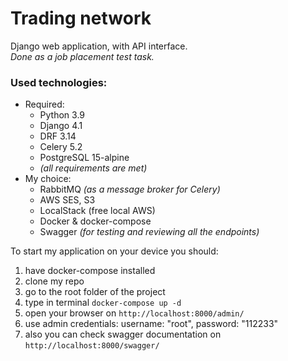 # Trading network
Django web application, with API interface.</br>
_Done as a job placement test task._

### Used technologies: 
 - Required:
   - Python 3.9
   - Django 4.1
   - DRF 3.14
   - Celery 5.2
   - PostgreSQL 15-alpine
   - _(all requirements are met)_
 - My choice:
   - RabbitMQ _(as a message broker for Celery)_
   - AWS SES, S3
   - LocalStack (free local AWS)
   - Docker & docker-compose
   - Swagger _(for testing and reviewing all the endpoints)_

To start my application on your device you should:
1) have docker-compose installed
2) clone my repo
3) go to the root folder of the project
4) type in terminal `docker-compose up -d`
5) open your browser on `http://localhost:8000/admin/`
6) use admin credentials: username: "root", password: "112233"
7) also you can check swagger documentation on `http://localhost:8000/swagger/`
